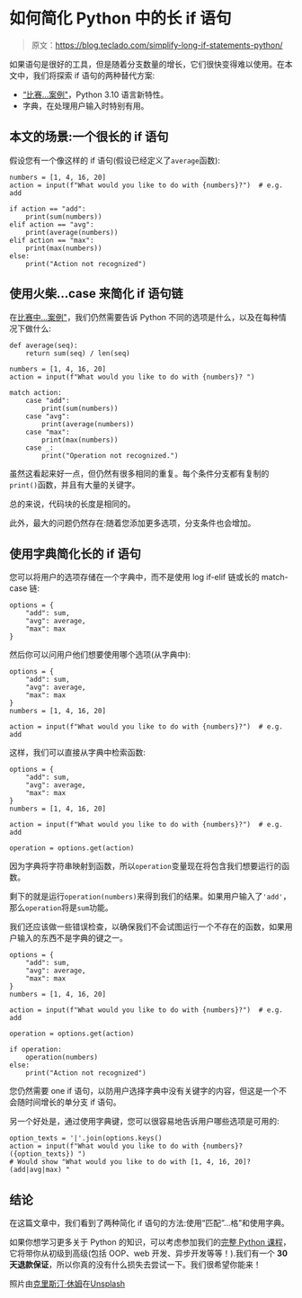 # 如何简化 Python 中的长 if 语句

> 原文：<https://blog.teclado.com/simplify-long-if-statements-python/>

如果语句是很好的工具，但是随着分支数量的增长，它们很快变得难以使用。在本文中，我们将探索 if 语句的两种替代方案:

*   [“比赛...案例"](https://blog.teclado.com/python-match-case/)，Python 3.10 语言新特性。
*   字典，在处理用户输入时特别有用。

## 本文的场景:一个很长的 if 语句

假设您有一个像这样的 if 语句(假设已经定义了`average`函数):

```
numbers = [1, 4, 16, 20]
action = input(f"What would you like to do with {numbers}?")  # e.g. add

if action == "add":
    print(sum(numbers))
elif action == "avg":
    print(average(numbers))
elif action == "max":
    print(max(numbers))
else:
    print("Action not recognized") 
```

## 使用火柴...case 来简化 if 语句链

在[比赛中...案例"](https://blog.teclado.com/python-match-case/)，我们仍然需要告诉 Python 不同的选项是什么，以及在每种情况下做什么:

```
def average(seq):
	return sum(seq) / len(seq)

numbers = [1, 4, 16, 20]
action = input(f"What would you like to do with {numbers}? ")

match action:
	case "add":
		print(sum(numbers))
	case "avg":
		print(average(numbers))
	case "max":
		print(max(numbers))
	case _:
		print("Operation not recognized.") 
```

虽然这看起来好一点，但仍然有很多相同的重复。每个条件分支都有复制的`print()`函数，并且有大量的关键字。

总的来说，代码块的长度是相同的。

此外，最大的问题仍然存在:随着您添加更多选项，分支条件也会增加。

## 使用字典简化长的 if 语句

您可以将用户的选项存储在一个字典中，而不是使用 log if-elif 链或长的 match-case 链:

```
options = {
    "add": sum,
    "avg": average,
    "max": max
} 
```

然后你可以问用户他们想要使用哪个选项(从字典中):

```
options = {
    "add": sum,
    "avg": average,
    "max": max
}
numbers = [1, 4, 16, 20]

action = input(f"What would you like to do with {numbers}?")  # e.g. add 
```

这样，我们可以直接从字典中检索函数:

```
options = {
    "add": sum,
    "avg": average,
    "max": max
}
numbers = [1, 4, 16, 20]

action = input(f"What would you like to do with {numbers}?")  # e.g. add

operation = options.get(action) 
```

因为字典将字符串映射到函数，所以`operation`变量现在将包含我们想要运行的函数。

剩下的就是运行`operation(numbers)`来得到我们的结果。如果用户输入了`'add'`，那么`operation`将是`sum`功能。

我们还应该做一些错误检查，以确保我们不会试图运行一个不存在的函数，如果用户输入的东西不是字典的键之一。

```
options = {
    "add": sum,
    "avg": average,
    "max": max
}
numbers = [1, 4, 16, 20]

action = input(f"What would you like to do with {numbers}?")  # e.g. add

operation = options.get(action)

if operation:
    operation(numbers)
else:
    print("Action not recognized") 
```

您仍然需要 one if 语句，以防用户选择字典中没有关键字的内容，但这是一个不会随时间增长的单分支 if 语句。

另一个好处是，通过使用字典键，您可以很容易地告诉用户哪些选项是可用的:

```
option_texts = '|'.join(options.keys()
action = input(f"What would you like to do with {numbers}? ({option_texts}) ")
# Would show "What would you like to do with [1, 4, 16, 20]? (add|avg|max) " 
```

## 结论

在这篇文章中，我们看到了两种简化 if 语句的方法:使用“匹配”...格”和使用字典。

如果你想学习更多关于 Python 的知识，可以考虑参加我们的[完整 Python 课程](https://go.tecla.do/complete-python-sale)，它将带你从初级到高级(包括 OOP、web 开发、异步开发等等！).我们有一个 **30 天退款保证**，所以你真的没有什么损失去尝试一下。我们很希望你能来！

照片由[克里斯汀·休姆](https://unsplash.com/@christinhumephoto?utm_source=unsplash&utm_medium=referral&utm_content=creditCopyText)在[Unsplash](https://unsplash.com/s/photos/computer?utm_source=unsplash&utm_medium=referral&utm_content=creditCopyText)